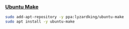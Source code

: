 ### [Ubuntu Make](https://wiki.ubuntu.com/ubuntu-make)
```bash
sudo add-apt-repository -y ppa:lyzardking/ubuntu-make
sudo apt install -y ubuntu-make
```

